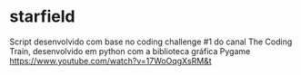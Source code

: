 # starfield
Script desenvolvido com base no coding challenge #1 do canal The Coding Train, desenvolvido em python com a biblioteca gráfica Pygame
https://www.youtube.com/watch?v=17WoOqgXsRM&t
